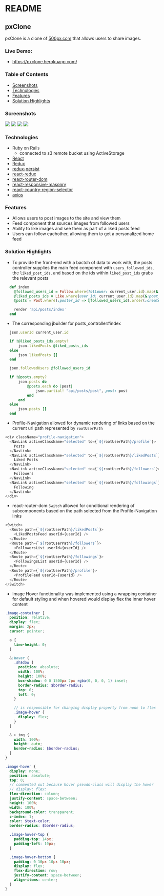 # README

## pxClone

pxClone is a clone of [500px.com](https://www.500px.com) that allows users to share images.

### Live Demo: 
  * https://pxclone.herokuapp.com/

### Table of Contents
  * [Screenshots](#screenshots)
  * [Technologies](#technologies)
  * [Features](#features)
  * [Solution Highlights](#solution-highlights)

### Screenshots

![](./screenshots/home.png)
![](./screenshots/homeFeed.png)
![](./screenshots/postShow.png)
![](./screenshots/profile.png)

### Technologies
* Ruby on Rails
  * connected to s3 remote bucket using ActiveStorage
* [React](https://www.npmjs.com/package/react)
* [Redux](https://www.npmjs.com/package/redux)
* [redux-persist](https://www.npmjs.com/package/redux-persist)
* [react-redux](https://www.npmjs.com/package/react-redux)
* [react-router-dom](https://www.npmjs.com/package/react-router-dom)
* [react-responsive-masonry](https://www.npmjs.com/package/react-responsive-masonry)
* [react-country-region-selector](https://www.npmjs.com/package/react-country-region-selector)
* [axios](https://www.npmjs.com/package/axios)


### Features

* Allows users to post images to the site and view them
* Feed component that sources images from followed users
* Ability to like images and see them as part of a liked posts feed
* Users can follow eachother, allowing them to get a personalized home feed

### Solution Highlights

- To provide the front-end with a bactch of data to work with, the posts controller supplies the main feed component with `users_followed_ids`, the `liked_post_ids`, and based on the ids within `liked_post_ids` grabs the relevant posts

```ruby
  def index
    @followed_users_id = Follow.where(follower: current_user.id).map(&:followed_user_id)
    @liked_posts_ids = Like.where(user_id: current_user.id).map(&:post_id)
    @posts = Post.where(:poster_id => @followed_users_id).order(:created_at)

    render 'api/posts/index'
  end
```

- The corresponding jbuilder for posts_controller#index

```ruby
  json.userId current_user.id

  if !@liked_posts_ids.empty?
      json.likedPosts @liked_posts_ids
  else
      json.likedPosts []
  end

  json.followedUsers @followed_users_id

  if !@posts.empty?
      json.posts do
          @posts.each do |post|
              json.partial! "api/posts/post", post: post
          end
      end
  else
      json.posts []
  end
```

- Profile-Navigation allowed for dynamic rendering of links based on the current
  url path represented by `rootUserPath`

```js
<div className="profile-navigation">
  <NavLink activeClassName="selected" to={`${rootUserPath}/profile`}>
    Posts
  </NavLink>
  <NavLink activeClassName="selected" to={`${rootUserPath}/likedPosts`}>
    Liked Posts
  </NavLink>
  <NavLink activeClassName="selected" to={`${rootUserPath}/followers`}>
    Followers
  </NavLink>
  <NavLink activeClassName="selected" to={`${rootUserPath}/followings`}>
    Following
  </NavLink>
</div>
```

- react-router-dom `Switch` allowed for conditional rendering of subcomponents based
  on the path selected from the Profile-Navigation links

```js
<Switch>
  <Route path={`${rootUserPath}/likedPosts`}>
    <LikedPostsFeed userId={userId} />
  </Route>
  <Route path={`${rootUserPath}/followers`}>
    <FollowersList userId={userId} />
  </Route>
  <Route path={`${rootUserPath}/followings`}>
    <FollowingsList userId={userId} />
  </Route>
  <Route path={`${rootUserPath}/profile`}>
    <ProfileFeed userId={userId} />
  </Route>
</Switch>
```

- Image Hover functionality was implemented using a wrapping container for default styling and when hovered would display flex the inner hover content

```scss
.image-container {
  position: relative;
  display: flex;
  margin: 2px;
  cursor: pointer;

  a {
    line-height: 0;
  }

  &:hover {
    .shadow {
      position: absolute;
      width: 100%;
      height: 100%;
      box-shadow: 0 0 1500px 2px rgba(0, 0, 0, 1) inset;
      border-radius: $border-radius;
      top: 0;
      left: 0;
    }

    // is responsible for changing display property from none to flex
    .image-hover {
      display: flex;
    }
  }

  & > img {
    width: 100%;
    height: auto;
    border-radius: $border-radius;
  }
}
```

```scss
.image-hover {
  display: none;
  position: absolute;
  top: 0;
  // commented out because hover pseudo-class will display the hover
  // display: flex;
  flex-direction: column;
  justify-content: space-between;
  height: 100%;
  width: 100%;
  background-color: transparent;
  z-index: 1;
  color: $text-color;
  border-radius: $border-radius;

  .image-hover-top {
    padding-top: 14px;
    padding-left: 10px;
  }

  .image-hover-bottom {
    padding: 0 10px 10px 10px;
    display: flex;
    flex-direction: row;
    justify-content: space-between;
    align-items: center;
  }
}
```
